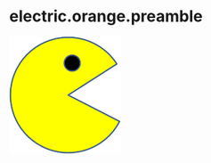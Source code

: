 # electric.orange.preamble

<html>
<SCRIPT>
    var pos = 0;
    const pacArray = [
        ['PacMan1.png', 'PacMan2.png'],
        ['PacMan3.png', 'PacMan4.png']
    ];
    var direction = 0;
    var focus = 0;

    function Run() {
        let img = document.getElementById("PacMan");
        let imgWidth = img.width
        focus = (focus + 1) % 2;
        direction = checkPageBounds(direction, imgWidth);
        img.src = pacArray[direction][focus];
        if (direction) {
            pos -= 20;
            img.style.left = pos + "px";
        } else {
            pos += 20;
            img.style.left = pos + 'px';
        }
        // Use setTimeout to call Run every 200 millesecs
    }

    function checkPageBounds(direction, imgWidth) {
        //
        // Complete this to reverse direction on hitting page bounds
        // 
        return direction;
    }
</SCRIPT>

<body>
    <img id="PacMan" src="PacMan1.png" width='200' onclick="Run()" style="position:absolute"> </img>
</body>

</html>
